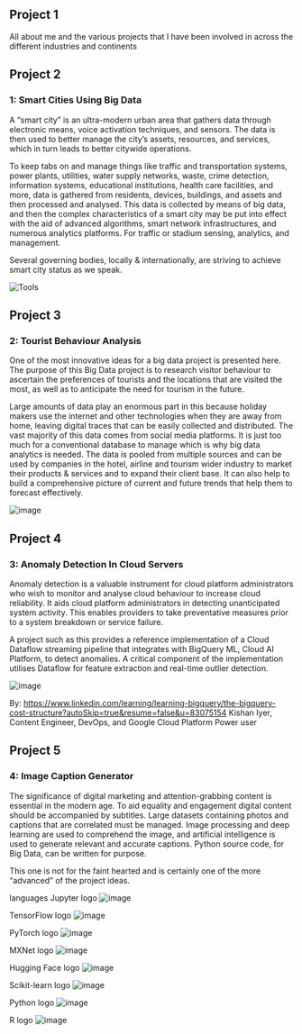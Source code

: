 ## Project 1
All about me and the various projects that I have been involved in across the different industries and continents 


## Project 2
### 1: Smart Cities Using Big Data
A “smart city” is an ultra-modern urban area that gathers data through electronic means, voice activation techniques, and sensors. The data is then used to better manage the city’s assets, resources, and services, which in turn leads to better citywide operations.

To keep tabs on and manage things like traffic and transportation systems, power plants, utilities, water supply networks, waste, crime detection, information systems, educational institutions, health care facilities, and more, data is gathered from residents, devices, buildings, and assets and then processed and analysed. This data is collected by means of big data, and then the complex characteristics of a smart city may be put into effect with the aid of advanced algorithms, smart network infrastructures, and numerous analytics platforms. For traffic or stadium sensing, analytics, and management.

Several governing bodies, locally & internationally, are striving to achieve smart city status as we speak.

![Tools](https://github.com/etonjoe/Joseph_Eton_Portfolio/assets/5099886/9e929612-10b4-4980-8c5b-4cc9a7c3254d)



## Project 3

### 2: Tourist Behaviour Analysis
One of the most innovative ideas for a big data project is presented here. The purpose of this Big Data project is to research visitor behaviour to ascertain the preferences of tourists and the locations that are visited the most, as well as to anticipate the need for tourism in the future.

Large amounts of data play an enormous part in this because holiday makers use the internet and other technologies when they are away from home, leaving digital traces that can be easily collected and distributed. The vast majority of this data comes from social media platforms. It is just too much for a conventional database to manage which is why big data analytics is needed. The data is pooled from multiple sources and can be used by companies in the hotel, airline and tourism wider industry to market their products & services and to expand their client base. It can also help to build a comprehensive picture of current and future trends that help them to forecast effectively.

![image](https://github.com/etonjoe/Joseph_Eton_Portfolio/assets/5099886/f78b6c70-8240-41ba-aaaa-5c74dcf32291)



## Project 4
### 3: Anomaly Detection In Cloud Servers
Anomaly detection is a valuable instrument for cloud platform administrators who wish to monitor and analyse cloud behaviour to increase cloud reliability. It aids cloud platform administrators in detecting unanticipated system activity. This enables providers to take preventative measures prior to a system breakdown or service failure.

A project such as this provides a reference implementation of a Cloud Dataflow streaming pipeline that integrates with BigQuery ML, Cloud AI Platform, to detect anomalies. A critical component of the implementation utilises Dataflow for feature extraction and real-time outlier detection.

![image](https://github.com/etonjoe/Joseph_Eton_Portfolio/assets/5099886/258e896b-5605-464c-bd62-3f5a8a581419)

By: https://www.linkedin.com/learning/learning-bigquery/the-bigquery-cost-structure?autoSkip=true&resume=false&u=83075154
Kishan Iyer, Content Engineer, DevOps, and Google Cloud Platform Power user

## Project 5
### 4: Image Caption Generator
The significance of digital marketing and attention-grabbing content is essential in the modern age. To aid equality and engagement digital content should be accompanied by subtitles. Large datasets containing photos and captions that are correlated must be managed. Image processing and deep learning are used to comprehend the image, and artificial intelligence is used to generate relevant and accurate captions. Python source code, for Big Data, can be written for purpose.

This one is not for the faint hearted and is certainly one of the more “advanced” of the project ideas.

languages
Jupyter logo ![image](https://github.com/etonjoe/Joseph_Eton_Portfolio/assets/5099886/d6db9e88-2b44-48b5-a9cb-7ec8c2a168a9)

TensorFlow logo ![image](https://github.com/etonjoe/Joseph_Eton_Portfolio/assets/5099886/13f18010-9d9a-4ca4-a869-83ec19e34626)

PyTorch logo ![image](https://github.com/etonjoe/Joseph_Eton_Portfolio/assets/5099886/6e6b43aa-049a-45a2-893d-c18eab240273)

MXNet logo ![image](https://github.com/etonjoe/Joseph_Eton_Portfolio/assets/5099886/a339ad13-32a6-47bc-a38d-7a037d3e7cae)

Hugging Face logo ![image](https://github.com/etonjoe/Joseph_Eton_Portfolio/assets/5099886/e8da7ee6-2bb2-4fae-894e-b2b61b1490a4)

Scikit-learn logo ![image](https://github.com/etonjoe/Joseph_Eton_Portfolio/assets/5099886/c055c806-cc43-4240-938e-2c2524b1dd76)

Python logo ![image](https://github.com/etonjoe/Joseph_Eton_Portfolio/assets/5099886/e74ac7bc-67a4-423a-bafc-ffad0e34932a)

R logo ![image](https://github.com/etonjoe/Joseph_Eton_Portfolio/assets/5099886/155d3ae1-d65e-4038-bcd7-1c50d83bc41b)

